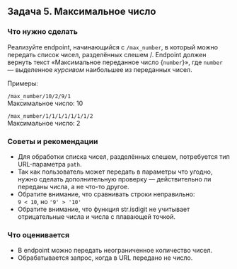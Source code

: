 ## Задача 5. Максимальное число
### Что нужно сделать
Реализуйте endpoint, начинающийся с `/max_number`, в который можно передать список чисел, разделённых слешем /. Endpoint должен вернуть текст «Максимальное переданное число {`number`}», где `number` — выделенное _курсивом_ наибольшее из переданных чисел.

Примеры:

`/max_number/10/2/9/1`<br>
Максимальное число: 10

`/max_number/1/1/1/1/1/1/1/2`<br>
Максимальное число: 2

### Советы и рекомендации
- Для обработки списка чисел, разделённых слешем, потребуется тип URL-параметра `path`.
- Так как пользователь может передать в параметры что угодно, нужно сделать дополнительную проверку — действительно ли переданы числа, а не что-то другое.
- Обратите внимание, что сравнивать строки неправильно:<br> 
`9 < 10`, но `'9' > '10'`
- Обратите внимание, что функция str.isdigit не учитывает отрицательные числа и числа с плавающей точкой.

### Что оценивается
- В endpoint можно передать неограниченное количество чисел.
- Обрабатывается запрос, когда в URL передано не число.
